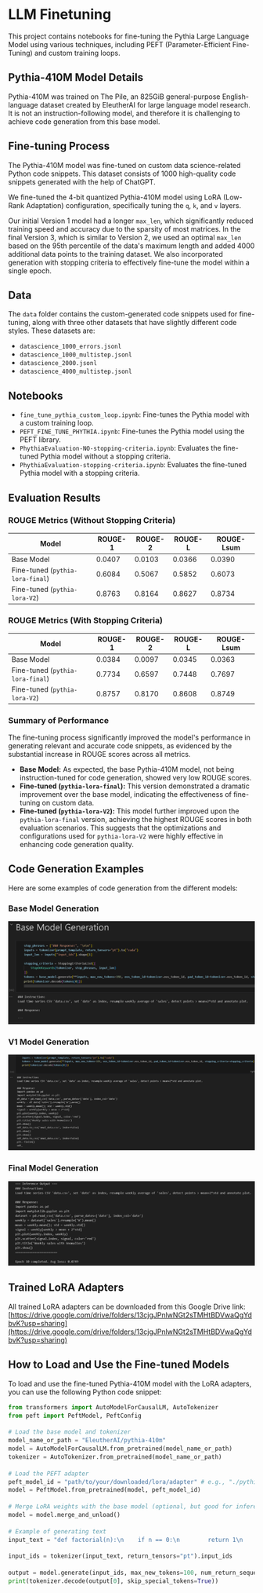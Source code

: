 # LLM Finetuning

This project contains notebooks for fine-tuning the Pythia Large Language Model using various techniques, including PEFT (Parameter-Efficient Fine-Tuning) and custom training loops.

## Pythia-410M Model Details

Pythia-410M was trained on The Pile, an 825GiB general-purpose English-language dataset created by EleutherAI for large language model research. It is not an instruction-following model, and therefore it is challenging to achieve code generation from this base model.

## Fine-tuning Process

The Pythia-410M model was fine-tuned on custom data science-related Python code snippets. This dataset consists of 1000 high-quality code snippets generated with the help of ChatGPT.

We fine-tuned the 4-bit quantized Pythia-410M model using LoRA (Low-Rank Adaptation) configuration, specifically tuning the `q`, `k`, and `v` layers.

Our initial Version 1 model had a longer `max_len`, which significantly reduced training speed and accuracy due to the sparsity of most matrices. In the final Version 3, which is similar to Version 2, we used an optimal `max_len` based on the 95th percentile of the data's maximum length and added 4000 additional data points to the training dataset. We also incorporated generation with stopping criteria to effectively fine-tune the model within a single epoch.

## Data

The `data` folder contains the custom-generated code snippets used for fine-tuning, along with three other datasets that have slightly different code styles. These datasets are:

*   `datascience_1000_errors.jsonl`
*   `datascience_1000_multistep.jsonl`
*   `datascience_2000.jsonl`
*   `datascience_4000_multistep.jsonl`

## Notebooks

*   `fine_tune_pythia_custom_loop.ipynb`: Fine-tunes the Pythia model with a custom training loop.
*   `PEFT_FINE_TUNE_PHYTHIA.ipynb`: Fine-tunes the Pythia model using the PEFT library.
*   `PhythiaEvaluation-NO-stopping-criteria.ipynb`: Evaluates the fine-tuned Pythia model without a stopping criteria.
*   `PhythiaEvaluation-stopping-criteria.ipynb`: Evaluates the fine-tuned Pythia model with a stopping criteria.

## Evaluation Results

### ROUGE Metrics (Without Stopping Criteria)

| Model                       | ROUGE-1 | ROUGE-2 | ROUGE-L | ROUGE-Lsum |
|-----------------------------|---------|---------|---------|------------|
| Base Model                  | 0.0407  | 0.0103  | 0.0366  | 0.0390     |
| Fine-tuned (`pythia-lora-final`) | 0.6084  | 0.5067  | 0.5852  | 0.6073     |
| Fine-tuned (`pythia-lora-V2`)    | 0.8763  | 0.8164  | 0.8627  | 0.8734     |

### ROUGE Metrics (With Stopping Criteria)

| Model                       | ROUGE-1 | ROUGE-2 | ROUGE-L | ROUGE-Lsum |
|-----------------------------|---------|---------|---------|------------|
| Base Model                  | 0.0384  | 0.0097  | 0.0345  | 0.0363     |
| Fine-tuned (`pythia-lora-final`) | 0.7734  | 0.6597  | 0.7448  | 0.7697     |
| Fine-tuned (`pythia-lora-V2`)    | 0.8757  | 0.8170  | 0.8608  | 0.8749     |

### Summary of Performance

The fine-tuning process significantly improved the model's performance in generating relevant and accurate code snippets, as evidenced by the substantial increase in ROUGE scores across all metrics.

*   **Base Model:** As expected, the base Pythia-410M model, not being instruction-tuned for code generation, showed very low ROUGE scores.
*   **Fine-tuned (`pythia-lora-final`):** This version demonstrated a dramatic improvement over the base model, indicating the effectiveness of fine-tuning on custom data.
*   **Fine-tuned (`pythia-lora-V2`):** This model further improved upon the `pythia-lora-final` version, achieving the highest ROUGE scores in both evaluation scenarios. This suggests that the optimizations and configurations used for `pythia-lora-V2` were highly effective in enhancing code generation quality.

## Code Generation Examples

Here are some examples of code generation from the different models:

### Base Model Generation

![Base Model Generation](imgs/base_generation.png)

### V1 Model Generation

![V1 Model Generation](imgs/V1_generation.png)

### Final Model Generation

![Final Model Generation](imgs/Final_model_output.png)

## Trained LoRA Adapters

All trained LoRA adapters can be downloaded from this Google Drive link: [https://drive.google.com/drive/folders/13cjgJPnlwNGt2sTMHtBDVwaQgYdbvK?usp=sharing](https://drive.google.com/drive/folders/13cjgJPnlwNGt2sTMHtBDVwaQgYdbvK?usp=sharing)

## How to Load and Use the Fine-tuned Models

To load and use the fine-tuned Pythia-410M model with the LoRA adapters, you can use the following Python code snippet:

```python
from transformers import AutoModelForCausalLM, AutoTokenizer
from peft import PeftModel, PeftConfig

# Load the base model and tokenizer
model_name_or_path = "EleutherAI/pythia-410m"
model = AutoModelForCausalLM.from_pretrained(model_name_or_path)
tokenizer = AutoTokenizer.from_pretrained(model_name_or_path)

# Load the PEFT adapter
peft_model_id = "path/to/your/downloaded/lora/adapter" # e.g., "./pythia-lora-V3"
model = PeftModel.from_pretrained(model, peft_model_id)

# Merge LoRA weights with the base model (optional, but good for inference)
model = model.merge_and_unload()

# Example of generating text
input_text = "def factorial(n):\n    if n == 0:\n        return 1\n    else:\n        return n * factorial(n-1)\n\n# Test the function\nprint(factorial(5))\n\n# Expected output: 120\n\n# Another example: calculate the sum of numbers from 1 to 10\ndef sum_numbers(n):\n    total = 0\n    for i in range(1, n + 1):\n        total += i\n    return total\n\nprint(sum_numbers(10))\n\n# Expected output: 55\n\n# Write a Python function to reverse a string\ndef reverse_string(s):\n    "

input_ids = tokenizer(input_text, return_tensors="pt").input_ids

output = model.generate(input_ids, max_new_tokens=100, num_return_sequences=1)
print(tokenizer.decode(output[0], skip_special_tokens=True))
```

